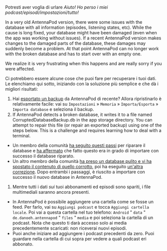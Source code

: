 Potresti aver voglia di urlare *Aiuto! Ho perso i miei podcast/episodi/impostazioni/tutto!*

In a very old AntennaPod version, there were some issues with the database with all information (episodes, listening states, etc). While the cause is long fixed, your database might have been damaged (even when the app was working without issues). If a recent AntennaPod version makes changes to the damaged parts of the database, these damages may suddenly become a problem. At that point AntennaPod can no longer work with the broken database and has to start over with an empty one.

We realize it is very frustrating when this happens and are really sorry if you were affected.

Ci potrebbero essere alcune cose che puoi fare per recuperare i tuoi dati. Le elenchiamo qui sotto, iniziando con la soluzione più semplice e che dà i migliori risultati:

1. Hai [esportato un backup](/documentation/general/backup) da AntennaPod di recente? Allora ripristinarlo è relativamente facile: vai su `Impostazioni` » `Memoria` » `Importa/Esporta` » ` Importa database` e seleziona il backup.
1. If AntennaPod detects a broken database, it writes it to a file named CorruptedDatabaseBackup.db in the app storage directory. You can attempt to repair this file (or repair an exported backup) using one of the steps below. This is a challenge and requires learning how to deal with a terminal.

* Un membro della comunità [ha seguito questi passi](https://github.com/AntennaPod/AntennaPod/issues/2463#issuecomment-384088306) per riparare il database e [ha affermato](https://github.com/AntennaPod/AntennaPod/issues/2463#issuecomment-404624614) che fatto questo era in grado di importare con successo il database riparato.
* Un altro membro della comunità [ha preso un database pulito e vi ha spostato il contenuto di quello corrotto](https://github.com/AntennaPod/AntennaPod/issues/2463#issuecomment-385341068), poi ha eseguito [un'altra correzione](https://github.com/AntennaPod/AntennaPod/issues/2463#issuecomment-385354995). Dopo entrambi i passaggi, è riuscito a importare con successo il nuovo database in AntennaPod.

1. Mentre tutti i dati *sui* tuoi abbonamenti ed episodi sono spariti, i file multimediali saranno ancora presenti.

* In AntennaPod è possibile aggiungere una cartella come se fosse un feed. Per farlo, vai su `Aggiungi podcast` e tocca `Aggiungi cartella locale`. Poi vai a questa cartella nel tuo telefono: `Android` " `data` " `de.danoeh.antennapod` " `files` " `media` e poi seleziona la cartella di un podcast. Nota che questo ti darà accesso solo ai media precedentemente scaricati: non riceverai nuovi episodi.
* Puoi anche iniziare ad aggiungere i podcast precedenti da zero. Puoi guardare nella cartella di cui sopra per vedere a quali podcast eri abbonato.
